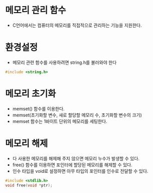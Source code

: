 # 메모리 관리 함수

- C언어에서는 컴퓨터의 메모리를 직접적으로 관리하는 기능을 지원한다.

# 환경설정

- 메모리 관련 함수를 사용하려면 string.h를 불러와야 한다

```c
#include <string.h>
```

# 메모리 초기화

- memset() 함수를 이용한다.
- memset(초기화할 변수, 새로 할당할 메모리 수, 초기화할 변수의 크기)
- memset 함수는 1바이트 단위의 메모리를 세팅한다.

# 메모리 해제

- 다 사용한 메모리를 해제해 주지 않으면 메모리 누수가 발생할 수 있다.
- free() 함수를 이용하면 포인터에 할당된 메모리를 해제할 수 있다.
- 인수 타입을 void로 설정하면 아무 타입의 포인터를 인수로 전달할 수 있다.

```c
#include <stdlib.h>
void free(void *ptr);
```